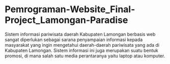 # Pemrograman-Website_Final-Project_Lamongan-Paradise
Sistem informasi pariwisata daerah Kabupaten Lamongan berbasis web sangat  diperlukan sebagai sarana penyampaian informasi kepada masyarakat yang ingin  mengetahui daerah-daerah pariwisata yang ada di Kabupaten Lamongan. Sistem informasi  ini juga merupakan suatu bentuk promosi, di mana salah satu media perantaranya yaitu  laptop atau komputer.
